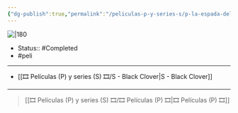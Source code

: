 ```yaml
---
{"dg-publish":true,"permalink":"/peliculas-p-y-series-s/p-la-espada-del-rey-mago/"}
---
```



![|180](https://m.media-amazon.com/images/M/MV5BMjU0MWMzNTctMjM5MC00MmVhLWIzZjQtYzk3OGRiYjQ2NDk2XkEyXkFqcGdeQXVyMTEzMTI1Mjk3._V1_SX300.jpg)

- Status:: #Completed 
- #peli 

---

- [[🎞️ Películas (P) y series (S) 🎞️/S - Black Clover\|S - Black Clover]]

---

> [[🎞️ Películas (P) y series (S) 🎞️/🎞️ Películas (P) 🎞️\|🎞️ Películas (P) 🎞️]]